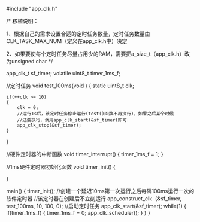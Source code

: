 #include "app_clk.h"


/*
移植说明：

1、根据自己的需求设置合适的定时任务数量，定时任务数量由CLK_TASK_MAX_NUM（定义在app_clk.h中）决定

2、如果要使每个定时任务尽量占用少的RAM，需要把a_size_t（app_clk.h）改为unsigned char
*/


app_clk_t sf_timer;
volatile  uint8_t timer_1ms_f;

//定时任务
void test_100ms(void )
{
    static uint8_t clk;

    if(++clk >= 10)
    {
        clk = 0;
        //运行1s后，该定时任务停止运行(test()函数不再执行)，如果之后某个时候
        //还要执行，调用app_clk_start(&sf_timer)即可
        app_clk_stop(&sf_timer);
    }
}

//硬件定时器的中断函数
void timer_interrupt()
{
    timer_1ms_f = 1;
}

//1ms硬件定时器初始化函数
void timer_init()
{

}

main()
{
    timer_init();
    //创建一个延迟10ms第一次运行之后每隔100ms运行一次的软件定时器
    //该定时器在创建后不立刻运行
    app_construct_clk（&sf_timer, test_100ms, 10, 100, 0);
    //启动定时任务
    app_clk_start(&sf_timer);
    while(1)
    {
        if(timer_1ms_f)
        {
            timer_1ms_f = 0;
            app_clk_scheduler();
        }
    }
}